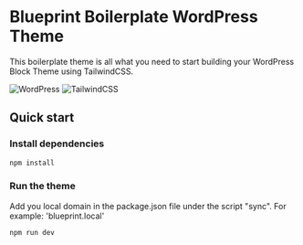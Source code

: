 # Blueprint Boilerplate WordPress Theme

This boilerplate theme is all what you need to start building your WordPress Block Theme using TailwindCSS.

![WordPress](https://img.shields.io/badge/WordPress-%23117AC9.svg?style=for-the-badge&logo=WordPress&logoColor=white)
![TailwindCSS](https://img.shields.io/badge/tailwindcss-%2338B2AC.svg?style=for-the-badge&logo=tailwind-css&logoColor=white)

## Quick start

### Install dependencies

```bash
npm install
```

### Run the theme

Add you local domain in the package.json file under the script "sync". For example: 'blueprint.local'

```bash
npm run dev
```
